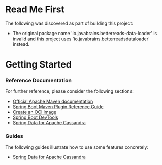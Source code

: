 # Read Me First
The following was discovered as part of building this project:

* The original package name 'io.javabrains.betterreads-data-loader' is invalid and this project uses 'io.javabrains.betterreadsdataloader' instead.

# Getting Started

### Reference Documentation
For further reference, please consider the following sections:

* [Official Apache Maven documentation](https://maven.apache.org/guides/index.html)
* [Spring Boot Maven Plugin Reference Guide](https://docs.spring.io/spring-boot/docs/2.7.4/maven-plugin/reference/html/)
* [Create an OCI image](https://docs.spring.io/spring-boot/docs/2.7.4/maven-plugin/reference/html/#build-image)
* [Spring Boot DevTools](https://docs.spring.io/spring-boot/docs/2.7.4/reference/htmlsingle/#using.devtools)
* [Spring Data for Apache Cassandra](https://docs.spring.io/spring-boot/docs/2.7.4/reference/htmlsingle/#data.nosql.cassandra)

### Guides
The following guides illustrate how to use some features concretely:

* [Spring Data for Apache Cassandra](https://spring.io/guides/gs/accessing-data-cassandra/)

